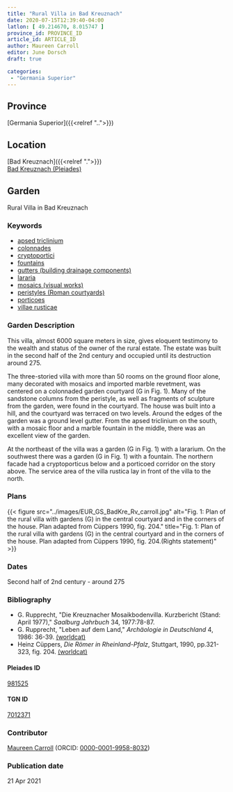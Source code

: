 ```yaml
---
title: "Rural Villa in Bad Kreuznach"
date: 2020-07-15T12:39:40-04:00
latlon: [ 49.214670, 8.015747 ]
province_id: PROVINCE_ID
article_id: ARTICLE_ID
author: Maureen Carroll
editor: June Dorsch
draft: true

categories:
 - "Germania Superior"
---
```


## Province

[Germania Superior]({{<relref "..">}})  

<!--### Province Description-->

<!-- DESCRIPTION -->


## Location

[Bad Kreuznach]({{<relref ".">}}) \
[Bad Kreuznach (Pleiades)](https://pleiades.stoa.org/places/981525)

<!--### Location Description-->

<!-- LEAVE THIS BLANK FOR NOW -->

<!--## Sublocation-->

<!--
[AREA WITHIN LOCATION, LIKE “PALATINE HILL”](GEOREFERENCE LINK)
A sublocation is any area larger than an individual garden, but located within a location. I would always try to include a link to a controlled vocabulary here if possible. This ID may well be different from the Garden ID, e.g., Pompeii versus a Garden in one of the houses which has its own Pleiades ID.
-->

<!--### Sublocation Description-->

<!-- DESCRIPTION -->

## Garden

Rural Villa in Bad Kreuznach

### Keywords

- [apsed triclinium](#)
- [colonnades](http://vocab.getty.edu/page/aat/300002613)
- [cryptoportici](http://vocab.getty.edu/page/aat/300004295)
- [fountains](http://vocab.getty.edu/page/aat/300006179)
- [gutters (building drainage components)](http://vocab.getty.edu/page/aat/300052565)
- [lararia](http://vocab.getty.edu/page/aat/300400600)
- [mosaics (visual works)](http://vocab.getty.edu/page/aat/300015342)
- [peristyles (Roman courtyards)](http://vocab.getty.edu/page/aat/300080971)
- [porticoes](http://vocab.getty.edu/page/aat/300004145)
- [villae rusticae](http://vocab.getty.edu/page/aat/300005518)

### Garden Description

This villa, almost 6000 square meters in size, gives eloquent testimony to the wealth and status of the owner of the rural estate. The estate was built in the second half of the 2nd century and occupied until its destruction around 275.

The three-storied villa with more than 50 rooms on the ground floor alone, many decorated with mosaics and imported marble revetment, was centered on a colonnaded garden courtyard (G in Fig. 1). Many of the sandstone columns from the peristyle, as well as fragments of sculpture from the garden, were found in the courtyard. The house was built into a hill, and the courtyard was terraced on two levels. Around the edges of the garden was a ground level gutter. From the apsed triclinium on the south, with a mosaic floor and a marble fountain in the middle, there was an excellent view of the garden.

At the northeast of the villa was a garden (G in Fig. 1) with a lararium. On the southwest there was a garden (G in Fig. 1) with a fountain. The northern facade had a cryptoporticus below and a porticoed corridor on the story above. The service area of the villa rustica lay in front of the villa to the north.

<!--### Maps-->

<!--
{{< figure src="../images/image_name.ext" alt="alt_text" title="CAPTION" >}}
-->

### Plans

{{< figure src="../images/EUR_GS_BadKre_Rv_carroll.jpg" alt="Fig. 1: Plan of the rural villa with gardens (G) in the central courtyard and in the corners of the house. Plan adapted from Cüppers 1990, fig. 204." title="Fig. 1: Plan of the rural villa with gardens (G) in the central courtyard and in the corners of the house. Plan adapted from Cüppers 1990, fig. 204.(Rights statement)" >}}

<!--### Images-->

<!--
{{< figure src="../images/image_name.ext" alt="alt_text" title="CAPTION" >}}
-->

### Dates

Second half of 2nd century - around 275

### Bibliography

* G. Rupprecht, "Die Kreuznacher Mosaikbodenvilla. Kurzbericht (Stand: April 1977)," *Saalburg Jahrbuch* 34, 1977:78-87.
* G. Rupprecht, "Leben auf dem Land," *Archäologie in Deutschland* 4, 1986: 36-39. [(worldcat)](http://www.worldcat.org/oclc/7788112662)
* Heinz Cüppers, *Die Römer in Rheinland-Pfalz*, Stuttgart, 1990, pp.321-323, fig. 204. [(worldcat)](http://www.worldcat.org/oclc/1040869002)

<!--#### Periodo ID-->

<!-- [PERIODO_ID](https://pleiades.stoa.org/places/PLEIADES_ID) -->

#### Pleiades ID

[981525](https://pleiades.stoa.org/places/981525)

#### TGN ID

[7012371](http://vocab.getty.edu/page/tgn/7012371)

### Contributor

[Maureen Carroll](https://www.sheffield.ac.uk/archaeology/our-people/academic-staff/maureen-carroll) (ORCID: [0000-0001-9958-8032](https://orcid.org/0000-0001-9958-8032))

### Publication date


21 Apr 2021


<!--### Related articles-->

<!-- Links to other related articles. Leave blank for now -->